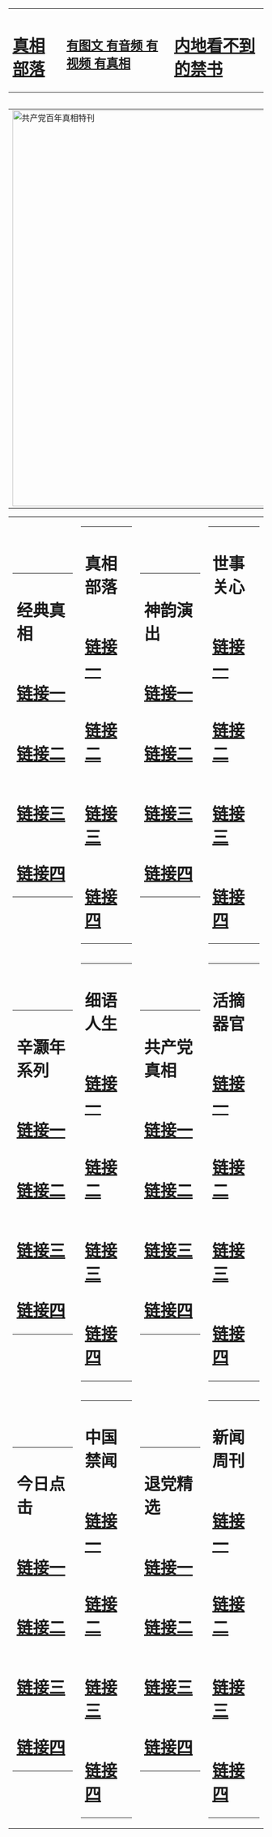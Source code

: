 <table><tr><td><H1><a href="http://t.cn/Ra2GuSi">真相部落</a></H1></td><td><H2><a href="http://t.cn/RXEW9jA">有图文 有音频 有视频 有真相</a></H2><td><H1><a href="http://t.cn/RXHdeW7"> 内地看不到的禁书</a></H1></td></table><table><table><tr><td><a href="http://t.cn/RXHgP5x"><img src="http://3999.16.alabasgames.com/zx/bngcd/gcdbnzx.jpg" width="780"  border="0" alt="共产党百年真相特刊"></a></td></tr></table><table><tr><td><table><tr><td ><h1>经典真相</h1></td></tr><tr><td><h1>  <a href="http://t.cn/RXHdfY1" target=_blank>链接一</a>  </h1></td></tr><tr><td><h1>  <a href="http://t.cn/RXHdfdd" target=_blank>链接二</a>  </h1></td></tr><tr><td><h1>  <a href="http://po.st/7ejPlB" target=_blank>链接三</a>  </h1></td></tr><tr><td><h1>  <a href="http://t.cn/RXElLxt" target=_blank>链接四</a>  </h1></td></tr></table></td><td><table><tr><td ><h1>真相部落</h1></td></tr><tr><td><h1>  <a href="http://t.cn/RXHdRCS" target=_blank>链接一</a>  </h1></td></tr><tr><td><h1>  <a href="http://t.cn/RXHdKqc" target=_blank>链接二</a>  </h1></td></tr><tr><td><h1>  <a href="http://po.st/rU0Bc7" target=_blank>链接三</a>  </h1></td></tr><tr><td><h1>  <a href="http://t.cn/RXHdIZf" target=_blank>链接四</a>  </h1></td></tr></table></td><td><table><tr><td ><h1>神韵演出</h1></td></tr><tr><td><h1>  <a href="http://t.cn/RXHd1ZT" target=_blank>链接一</a>  </h1></td></tr><tr><td><h1>  <a href="http://t.cn/RXHd0ei" target=_blank>链接二</a>  </h1></td></tr><tr><td><h1>  <a href="http://po.st/UGEvSC" target=_blank>链接三</a>  </h1></td></tr><tr><td><h1>  <a href="http://po.st/YTMEGi" target=_blank>链接四</a>  </h1></td></tr></table></td><td><table><tr><td ><h1>世事关心</h1></td></tr><tr><td><h1>  <a href="http://t.cn/RXHdRkE" target=_blank>链接一</a>  </h1></td></tr><tr><td><h1>  <a href="http://t.cn/RXHdIrA" target=_blank>链接二</a>  </h1></td></tr><tr><td><h1>  <a href="http://po.st/UHGw6z" target=_blank>链接三</a>  </h1></td></tr><tr><td><h1>  <a href="http://po.st/FFkPx7" target=_blank>链接四</a>  </h1></td></tr></table></td></tr><tr><td><table><tr><td ><h1>辛灏年系列</h1></td></tr><tr><td><h1>  <a href="http://t.cn/RXHd96v" target=_blank>链接一</a>  </h1></td></tr><tr><td><h1>  <a href="http://t.cn/RXHgvI0" target=_blank>链接二</a>  </h1></td></tr><tr><td><h1>  <a href="http://t.cn/RXHgvI0" target=_blank>链接三</a>  </h1></td></tr><tr><td><h1>  <a href="http://po.st/EqBaVS" target=_blank>链接四</a>  </h1></td></tr></table></td><td><table><tr><td ><h1>细语人生</h1></td></tr><tr><td><h1>  <a href="http://t.cn/RXHdXpM" target=_blank>链接一</a>  </h1></td></tr><tr><td><h1>  <a href="http://t.cn/RXHd9rG" target=_blank>链接二</a>  </h1></td></tr><tr><td><h1>  <a href="http://t.cn/RXHd9EZ" target=_blank>链接三</a>  </h1></td></tr><tr><td><h1>  <a href="http://po.st/pjTRZC" target=_blank>链接四</a>  </h1></td></tr></table></td><td><table><tr><td ><h1>共产党真相</h1></td></tr><tr><td><h1>  <a href="http://t.cn/RXHgP5x" target=_blank>链接一</a>  </h1></td></tr><tr><td><h1>  <a href="http://t.cn/RXHdHGT" target=_blank>链接二</a>  </h1></td></tr><tr><td><h1>  <a href="http://po.st/gZxCSE" target=_blank>链接三</a>  </h1></td></tr><tr><td><h1>  <a href="http://po.st/w9WbHd" target=_blank>链接四</a>  </h1></td></tr></table></td><td><table><tr><td ><h1>活摘器官</h1></td></tr><tr><td><h1>  <a href="http://t.cn/RXHdBkK" target=_blank>链接一</a>  </h1></td></tr><tr><td><h1>  <a href="http://t.cn/RXHdHpk" target=_blank>链接二</a>  </h1></td></tr><tr><td><h1>  <a href="http://po.st/Lhug5v" target=_blank>链接三</a>  </h1></td></tr><tr><td><h1>  <a href="http://po.st/AJweef" target=_blank>链接四</a>  </h1></td></tr></table></td></tr><tr><td><table><tr><td ><h1>今日点击</h1></td></tr><tr><td><h1>  <a href="http://t.cn/RXHda3e" target=_blank>链接一</a>  </h1></td></tr><tr><td><h1>  <a href="http://t.cn/RazQUab" target=_blank>链接二</a>  </h1></td></tr><tr><td><h1>  <a href="http://po.st/9PN4Mn" target=_blank>链接三</a>  </h1></td></tr><tr><td><h1>  <a href="http://po.st/OYv3BQ" target=_blank>链接四</a>  </h1></td></tr></table></td><td><table><tr><td ><h1>中国禁闻</h1></td></tr><tr><td><h1>  <a href="http://t.cn/RXHdreT" target=_blank>链接一</a>  </h1></td></tr><tr><td><h1>  <a href="http://t.cn/RXEl5Id" target=_blank>链接二</a>  </h1></td></tr><tr><td><h1>  <a href="http://po.st/O7yGVU" target=_blank>链接三</a>  </h1></td></tr><tr><td><h1>  <a href="http://po.st/pjPbri" target=_blank>链接四</a>  </h1></td></tr></table></td><td><table><tr><td ><h1>退党精选</h1></td></tr><tr><td><h1>  <a href="http://t.cn/RXHdQWo" target=_blank>链接一</a>  </h1></td></tr><tr><td><h1>  <a href="http://t.cn/RXHdQTC" target=_blank>链接二</a>  </h1></td></tr><tr><td><h1>  <a href="http://po.st/QWOtqe" target=_blank>链接三</a>  </h1></td></tr><tr><td><h1>  <a href="http://po.st/jsd3fU" target=_blank>链接四</a>  </h1></td></tr></table></td><td><table><tr><td ><h1>新闻周刊</h1></td></tr><tr><td><h1>  <a href="http://t.cn/RXHdjAM" target=_blank>链接一</a>  </h1></td></tr><tr><td><h1>  <a href="http://t.cn/RXEjyar" target=_blank>链接二</a>  </h1></td></tr><tr><td><h1>  <a href="http://po.st/tXkqxX" target=_blank>链接三</a>  </h1></td></tr><tr><td><h1>  <a href="http://po.st/lLVi9D" target=_blank>链接四</a>  </h1></td></tr></table></td></tr></table>
